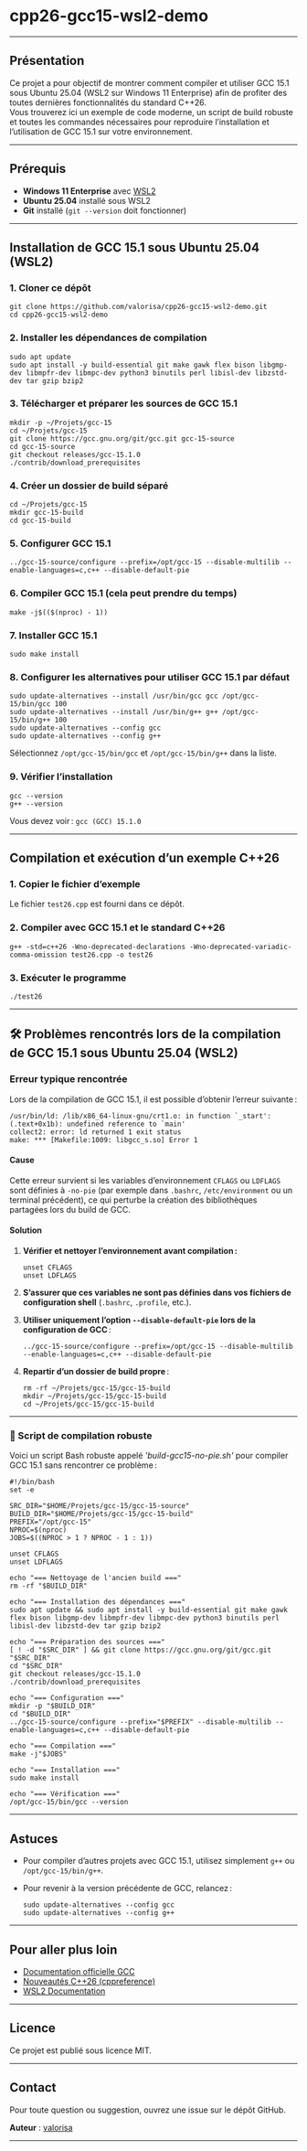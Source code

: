 # cpp26-gcc15-wsl2-demo

---

## Présentation

Ce projet a pour objectif de montrer comment compiler et utiliser GCC 15.1 sous Ubuntu 25.04 (WSL2 sur Windows 11 Enterprise) afin de profiter des toutes dernières fonctionnalités du standard C++26.  
Vous trouverez ici un exemple de code moderne, un script de build robuste et toutes les commandes nécessaires pour reproduire l’installation et l’utilisation de GCC 15.1 sur votre environnement.

---

## Prérequis

- **Windows 11 Enterprise** avec [WSL2](https://learn.microsoft.com/fr-fr/windows/wsl/install)
- **Ubuntu 25.04** installé sous WSL2
- **Git** installé (`git --version` doit fonctionner)

---

## Installation de GCC 15.1 sous Ubuntu 25.04 (WSL2)

### 1. Cloner ce dépôt

```shell
git clone https://github.com/valorisa/cpp26-gcc15-wsl2-demo.git
cd cpp26-gcc15-wsl2-demo
```

### 2. Installer les dépendances de compilation

```shell
sudo apt update
sudo apt install -y build-essential git make gawk flex bison libgmp-dev libmpfr-dev libmpc-dev python3 binutils perl libisl-dev libzstd-dev tar gzip bzip2
```

### 3. Télécharger et préparer les sources de GCC 15.1

```shell
mkdir -p ~/Projets/gcc-15
cd ~/Projets/gcc-15
git clone https://gcc.gnu.org/git/gcc.git gcc-15-source
cd gcc-15-source
git checkout releases/gcc-15.1.0
./contrib/download_prerequisites
```

### 4. Créer un dossier de build séparé

```shell
cd ~/Projets/gcc-15
mkdir gcc-15-build
cd gcc-15-build
```

### 5. Configurer GCC 15.1

```shell
../gcc-15-source/configure --prefix=/opt/gcc-15 --disable-multilib --enable-languages=c,c++ --disable-default-pie
```

### 6. Compiler GCC 15.1 (cela peut prendre du temps)

```shell
make -j$(($(nproc) - 1))
```

### 7. Installer GCC 15.1

```shell
sudo make install
```

### 8. Configurer les alternatives pour utiliser GCC 15.1 par défaut

```shell
sudo update-alternatives --install /usr/bin/gcc gcc /opt/gcc-15/bin/gcc 100
sudo update-alternatives --install /usr/bin/g++ g++ /opt/gcc-15/bin/g++ 100
sudo update-alternatives --config gcc
sudo update-alternatives --config g++
```

Sélectionnez `/opt/gcc-15/bin/gcc` et `/opt/gcc-15/bin/g++` dans la liste.

### 9. Vérifier l’installation

```shell
gcc --version
g++ --version
```

Vous devez voir : `gcc (GCC) 15.1.0`

---

## Compilation et exécution d’un exemple C++26

### 1. Copier le fichier d’exemple

Le fichier `test26.cpp` est fourni dans ce dépôt.

### 2. Compiler avec GCC 15.1 et le standard C++26

```shell
g++ -std=c++26 -Wno-deprecated-declarations -Wno-deprecated-variadic-comma-omission test26.cpp -o test26
```

### 3. Exécuter le programme

```shell
./test26
```

---

## 🛠️ Problèmes rencontrés lors de la compilation de GCC 15.1 sous Ubuntu 25.04 (WSL2)

### Erreur typique rencontrée

Lors de la compilation de GCC 15.1, il est possible d’obtenir l’erreur suivante :

```shell
/usr/bin/ld: /lib/x86_64-linux-gnu/crt1.o: in function `_start':
(.text+0x1b): undefined reference to `main'
collect2: error: ld returned 1 exit status
make: *** [Makefile:1009: libgcc_s.so] Error 1
```

#### **Cause**

Cette erreur survient si les variables d’environnement `CFLAGS` ou `LDFLAGS` sont définies à `-no-pie` (par exemple dans `.bashrc`, `/etc/environment` ou un terminal précédent), ce qui perturbe la création des bibliothèques partagées lors du build de GCC.

#### **Solution**

1. **Vérifier et nettoyer l’environnement avant compilation :**

   ```shell
   unset CFLAGS
   unset LDFLAGS
   ```

2. **S’assurer que ces variables ne sont pas définies dans vos fichiers de configuration shell** (`.bashrc`, `.profile`, etc.).

3. **Utiliser uniquement l’option `--disable-default-pie` lors de la configuration de GCC** :

   ```shell
   ../gcc-15-source/configure --prefix=/opt/gcc-15 --disable-multilib --enable-languages=c,c++ --disable-default-pie
   ```

4. **Repartir d’un dossier de build propre** :

   ```shell
   rm -rf ~/Projets/gcc-15/gcc-15-build
   mkdir ~/Projets/gcc-15/gcc-15-build
   cd ~/Projets/gcc-15/gcc-15-build
   ```

---

### 🚀 Script de compilation robuste

Voici un script Bash robuste appelé *'build-gcc15-no-pie.sh'* pour compiler GCC 15.1 sans rencontrer ce problème :

```shell
#!/bin/bash
set -e

SRC_DIR="$HOME/Projets/gcc-15/gcc-15-source"
BUILD_DIR="$HOME/Projets/gcc-15/gcc-15-build"
PREFIX="/opt/gcc-15"
NPROC=$(nproc)
JOBS=$((NPROC > 1 ? NPROC - 1 : 1))

unset CFLAGS
unset LDFLAGS

echo "=== Nettoyage de l'ancien build ==="
rm -rf "$BUILD_DIR"

echo "=== Installation des dépendances ==="
sudo apt update && sudo apt install -y build-essential git make gawk flex bison libgmp-dev libmpfr-dev libmpc-dev python3 binutils perl libisl-dev libzstd-dev tar gzip bzip2

echo "=== Préparation des sources ==="
[ ! -d "$SRC_DIR" ] && git clone https://gcc.gnu.org/git/gcc.git "$SRC_DIR"
cd "$SRC_DIR"
git checkout releases/gcc-15.1.0
./contrib/download_prerequisites

echo "=== Configuration ==="
mkdir -p "$BUILD_DIR"
cd "$BUILD_DIR"
../gcc-15-source/configure --prefix="$PREFIX" --disable-multilib --enable-languages=c,c++ --disable-default-pie

echo "=== Compilation ==="
make -j"$JOBS"

echo "=== Installation ==="
sudo make install

echo "=== Vérification ==="
/opt/gcc-15/bin/gcc --version
```

---

## Astuces

- Pour compiler d’autres projets avec GCC 15.1, utilisez simplement `g++` ou `/opt/gcc-15/bin/g++`.
- Pour revenir à la version précédente de GCC, relancez :

  ```shell
  sudo update-alternatives --config gcc
  sudo update-alternatives --config g++
  ```

---

## Pour aller plus loin

- [Documentation officielle GCC](https://gcc.gnu.org/)
- [Nouveautés C++26 (cppreference)](https://en.cppreference.com/w/cpp/compiler_support/26)
- [WSL2 Documentation](https://learn.microsoft.com/fr-fr/windows/wsl/)

---

## Licence

Ce projet est publié sous licence MIT.

---

## Contact

Pour toute question ou suggestion, ouvrez une issue sur le dépôt GitHub.  

**Auteur** : [valorisa](https://github.com/valorisa)  

---
